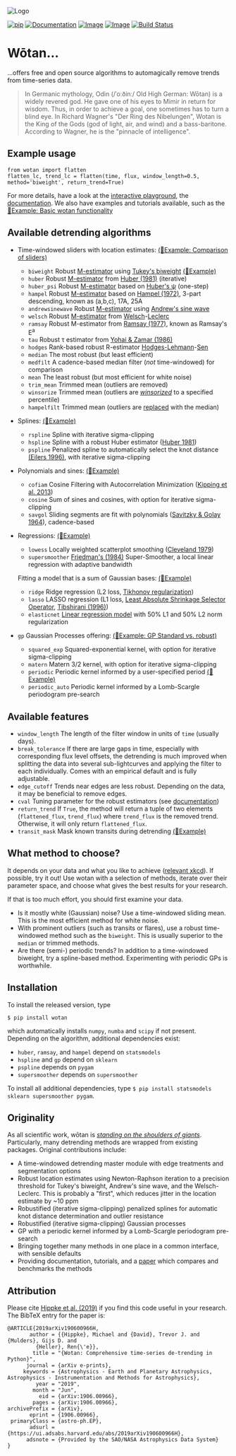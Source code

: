 ![Logo](https://raw.githubusercontent.com/hippke/wotan/master/logo.png)

[![pip](https://img.shields.io/badge/pip-install%20wotan-blue.svg)](https://pypi.org/project/wotan/)
[![Documentation](https://img.shields.io/badge/documentation-%E2%9C%93-blue.svg)](https://wotan.readthedocs.io/en/latest/index.html)
[![Image](https://img.shields.io/badge/tutorials-%E2%9C%93-blue.svg)](https://github.com/hippke/wotan/tree/master/tutorials)
[![Image](https://img.shields.io/badge/arXiv-1906.00966-blue.svg)](https://arxiv.org/abs/1906.00966)
[![Build Status](https://travis-ci.com/hippke/wotan.svg?branch=master)](https://travis-ci.com/hippke/wotan)

Wōtan...
====================

...offers free and open source algorithms to automagically remove trends from time-series data.

> In Germanic mythology, Odin (/ˈoːðinː/ Old High German: Wōtan) is a widely revered god. He gave one of his eyes to Mimir in return for wisdom. Thus, in order to achieve a goal, one sometimes has to turn a blind eye. In Richard Wagner's "Der Ring des Nibelungen", Wotan is the King of the Gods (god of light, air, and wind) and a bass-baritone. According to Wagner, he is the "pinnacle of intelligence".

Example usage
-------------
```
from wotan import flatten
flatten_lc, trend_lc = flatten(time, flux, window_length=0.5, method='biweight', return_trend=True)
```

For more details, have a look at the [interactive playground](https://colab.research.google.com/github/hippke/wotan/blob/master/tutorials/interactive.ipynb#scrollTo=spnftwRjefhQ), the [documentation](https://wotan.readthedocs.io).
We also have examples and tutorials available, such as the [📑Example: Basic wotan functionality](https://github.com/hippke/wotan/blob/master/tutorials/01%20Basic%20functionality.ipynb)

Available detrending algorithms
---------------------------------

- Time-windowed sliders with location estimates: [(📑Example: Comparison of sliders)](https://github.com/hippke/wotan/blob/master/tutorials/02%20Sliders.ipynb)
   - ``biweight`` Robust [M-estimator](https://en.wikipedia.org/wiki/M-estimator) using [Tukey's biweight](https://books.google.de/books?id=pGlHAAAAMAAJ) [(📑Example)](https://github.com/hippke/wotan/blob/master/examples/biweight.ipynb)
   - ``huber`` Robust [M-estimator](https://en.wikipedia.org/wiki/M-estimator) from  [Huber (1981)](https://books.google.de/books/about/Robust_Statistics.html?id=hVbhlwEACAAJ&redir_esc=y) (iterative)
   - ``huber_psi`` Robust [M-estimator](https://en.wikipedia.org/wiki/M-estimator) based on [Huber's ψ](https://books.google.de/books/about/Robust_Statistics.html?id=hVbhlwEACAAJ&redir_esc=y) (one-step)
   - ``hampel`` Robust [M-estimator](https://en.wikipedia.org/wiki/M-estimator) based on [Hampel (1972)](https://www.tandfonline.com/doi/abs/10.1080/01621459.1974.10482962), 3-part descending, known as (a,b,c), 17A, 25A
   - ``andrewsinewave`` Robust [M-estimator](https://en.wikipedia.org/wiki/M-estimator) using [Andrew's sine wave](http://www.jstor.org/stable/j.ctt13x12sw.3)
   - ``welsch`` Robust [M-estimator](https://en.wikipedia.org/wiki/M-estimator) from [Welsch](https://doi.org/10.1080/03610917808812083)-[Leclerc](https://doi.org/10.1007/BF00054839)
   - ``ramsay`` Robust M-estimator from [Ramsay (1977)](https://www.jstor.org/stable/2286228?seq=1#page_scan_tab_contents), known as Ramsay's E<sup>a</sup>
   - ``tau`` Robust τ estimator from [Yohai & Zamar (1986)](https://www.tandfonline.com/doi/abs/10.1080/01621459.1988.10478611)
   - ``hodges`` Rank-based robust R-estimator [Hodges-Lehmann](https://doi.org/10.1214/aoms/1177704172)-[Sen](https://doi.org/10.2307/2527532)
   - ``median`` The most robust (but least efficient)
   - ``medfilt`` A cadence-based median filter (*not* time-windowed) for comparison
   - ``mean`` The least robust (but most efficient for white noise)
   - ``trim_mean`` Trimmed mean (outliers are removed)
   - ``winsorize`` Trimmed mean (outliers are [*winsorized*](https://en.wikipedia.org/wiki/Winsorizing) to a specified percentile)
   - ``hampelfilt`` Trimmed mean (outliers are [replaced](https://link.springer.com/article/10.1186/s13634-016-0383-6) with the median)
- Splines: [(📑Example)](https://github.com/hippke/wotan/blob/master/examples/splines.ipynb)
   - ``rspline`` Spline with iterative sigma-clipping
   - ``hspline`` Spline with a robust Huber estimator ([Huber 1981](https://books.google.de/books?id=hVbhlwEACAAJ))
   - ``pspline`` Penalized spline to automatically select the knot distance [(Eilers 1996)](https://pdfs.semanticscholar.org/5e3d/4cf7824be321af95ac098595957d8a87bf68.pdf), with iterative sigma-clipping
- Polynomials and sines: [(📑Example)](https://github.com/hippke/wotan/blob/master/examples/polynomials_sines_cofiam_cosine_savgol.ipynb)
   - ``cofiam`` Cosine Filtering with Autocorrelation Minimization ([Kipping et al. 2013](http://adsabs.harvard.edu/abs/2013ApJ...770..101K))
   - ``cosine`` Sum of sines and cosines, with option for iterative sigma-clipping
   - ``savgol`` Sliding segments are fit with polynomials ([Savitzky & Golay 1964](https://ui.adsabs.harvard.edu/#abs/1964AnaCh..36.1627S)), cadence-based
- Regressions: [(📑Example)](https://github.com/hippke/wotan/blob/master/examples/regressions_lowess_supersmoother.ipynb)
   - ``lowess`` Locally weighted scatterplot smoothing ([Cleveland 1979](https://doi.org/10.1080/01621459.1979.10481038))
   - ``supersmoother`` [Friedman's (1984)](https://www.slac.stanford.edu/pubs/slacpubs/3250/slac-pub-3477.pdf) Super-Smoother, a local linear regression with adaptive bandwidth

   Fitting a model that is a sum of Gaussian bases: [(📑Example)](https://github.com/hippke/wotan/blob/master/examples/regressions_ridge_lasso_elasticnet.ipynb)
   - ``ridge`` Ridge regression (L2 loss, [Tikhonov regularization](https://en.wikipedia.org/wiki/Tikhonov_regularization))
   - ``lasso`` LASSO regression 
   (L1 loss, [Least Absolute Shrinkage Selector Operator](https://en.wikipedia.org/wiki/Lasso_(statistics)), [Tibshirani (1996)](https://www.jstor.org/stable/2346178?seq=1#page_scan_tab_contents))
   - ``elasticnet`` [Linear regression model](https://en.wikipedia.org/wiki/Elastic_net_regularization) with 50% L1 and 50% L2 norm regularization
- ``gp`` Gaussian Processes offering: [(📑Example: GP Standard vs. robust)](https://github.com/hippke/wotan/blob/master/tutorials/03%20GPs%20-%20standard%20versus%20robust.ipynb)
   - ``squared_exp`` Squared-exponential kernel, with option for iterative sigma-clipping
   - ``matern`` Matern 3/2 kernel, with option for iterative sigma-clipping
   - ``periodic`` Periodic kernel informed by a user-specified period [(📑Example)](https://github.com/hippke/wotan/blob/master/tutorials/04%20GPs%20periodic.ipynb)
   - ``periodic_auto`` Periodic kernel informed by a Lomb-Scargle periodogram pre-search


Available features
-------------------

- ``window_length`` The length of the filter window in units of ``time`` (usually days).
- ``break_tolerance`` If there are large gaps in time, especially with corresponding flux level offsets, the detrending is much improved when splitting the data into several sub-lightcurves and applying the filter to each individually. Comes with an empirical default and is fully adjustable.
- ``edge_cutoff`` Trends near edges are less robust. Depending on the data, it may be beneficial to remove edges.
- ``cval`` Tuning parameter for the robust estimators (see [documentation](https://wotan.readthedocs.io/en/latest/index.html))
- ``return_trend`` If `True`, the method will return a tuple of two elements (``flattened_flux``, ``trend_flux``) where ``trend_flux`` is the removed trend. Otherwise, it will only return ``flattened_flux``.
- ``transit_mask`` Mask known transits during detrending [(📑Example)](https://github.com/hippke/wotan/blob/master/examples/transit%20mask.ipynb)


What method to choose?
-----------------------
It depends on your data and what you like to achieve ([relevant xkcd](https://xkcd.com/2048/)). If possible, try it out! Use wotan with a selection of methods, iterate over their parameter space, and choose what gives the best results for your research.

If that is too much effort, you should first examine your data.
- Is it mostly white (Gaussian) noise? Use a time-windowed sliding mean. This is the most efficient method for white noise.
- With prominent outliers (such as transits or flares), use a robust time-windowed method such as the ``biweight``. This is usually superior to the ``median`` or trimmed methods.
- Are there (semi-) periodic trends? In addition to a time-windowed biweight, try a spline-based method. Experimenting with periodic GPs is worthwhile.


Installation
------------
To install the released version, type

    $ pip install wotan

which automatically installs `numpy`, `numba` and ``scipy`` if not present. Depending on the algorithm, additional dependencies exist:

- `huber`, `ramsay`, and `hampel` depend on `statsmodels`
- `hspline` and `gp` depend on `sklearn`
- `pspline` depends on `pygam`
- `supersmoother` depends on `supersmoother`

To install all additional dependencies, type ``$ pip install statsmodels sklearn supersmoother pygam``.


Originality
----------------
As all scientific work, wōtan is [*standing on the shoulders of giants*](https://en.wikiquote.org/wiki/Isaac_Newton). Particularly, many detrending methods are wrapped from existing packages. Original contributions include:
- A time-windowed detrending master module with edge treatments and segmentation options
- Robust location estimates using Newton-Raphson iteration to a precision threshold for Tukey's biweight, Andrew's sine wave, and the Welsch-Leclerc. This is probably a "first", which reduces jitter in the location estimate by ~10 ppm
- Robustified (iterative sigma-clipping) penalized splines for automatic knot distance determination and outlier resistance
- Robustified (iterative sigma-clipping) Gaussian processes
- GP with a periodic kernel informed by a Lomb-Scargle periodogram pre-search
- Bringing together many methods in one place in a common interface, with sensible defaults
- Providing documentation, tutorials, and a [paper](https://arxiv.org/abs/1906.00966) which compares and benchmarks the methods


Attribution
----------------
Please cite [Hippke et al. (2019)](https://arxiv.org/abs/1906.00966) if you find this code useful in your research. The BibTeX entry for the paper is:

```
@ARTICLE{2019arXiv190600966H,
       author = {{Hippke}, Michael and {David}, Trevor J. and {Mulders}, Gijs D. and
         {Heller}, Ren{\'e}},
        title = "{Wotan: Comprehensive time-series de-trending in Python}",
      journal = {arXiv e-prints},
     keywords = {Astrophysics - Earth and Planetary Astrophysics, Astrophysics - Instrumentation and Methods for Astrophysics},
         year = "2019",
        month = "Jun",
          eid = {arXiv:1906.00966},
        pages = {arXiv:1906.00966},
archivePrefix = {arXiv},
       eprint = {1906.00966},
 primaryClass = {astro-ph.EP},
       adsurl = {https://ui.adsabs.harvard.edu/abs/2019arXiv190600966H},
      adsnote = {Provided by the SAO/NASA Astrophysics Data System}
}
```
